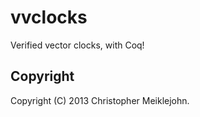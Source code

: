 # vvclocks

Verified vector clocks, with Coq!

## Copyright

Copyright (C) 2013 Christopher Meiklejohn.
